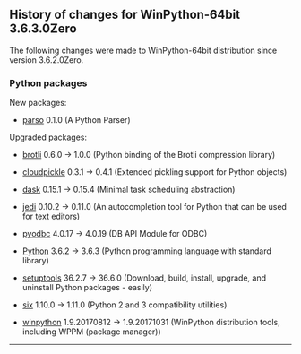 ﻿## History of changes for WinPython-64bit 3.6.3.0Zero

The following changes were made to WinPython-64bit distribution since version 3.6.2.0Zero.

### Python packages

New packages:

  * [parso](https://pypi.python.org/pypi/parso) 0.1.0 (A Python Parser)

Upgraded packages:

  * [brotli](https://pypi.python.org/pypi/brotli) 0.6.0 → 1.0.0 (Python binding of the Brotli compression library)
  * [cloudpickle](https://pypi.python.org/pypi/cloudpickle) 0.3.1 → 0.4.1 (Extended pickling support for Python objects)
  * [dask](https://pypi.python.org/pypi/dask) 0.15.1 → 0.15.4 (Minimal task scheduling abstraction)
  * [jedi](https://pypi.python.org/pypi/jedi) 0.10.2 → 0.11.0 (An autocompletion tool for Python that can be used for text editors)
  * [pyodbc](https://pypi.python.org/pypi/pyodbc) 4.0.17 → 4.0.19 (DB API Module for ODBC)
  * [Python](http://www.python.org/) 3.6.2 → 3.6.3 (Python programming language with standard library)
  * [setuptools](https://pypi.python.org/pypi/setuptools) 36.2.7 → 36.6.0 (Download, build, install, upgrade, and uninstall Python packages - easily)
  * [six](https://pypi.python.org/pypi/six) 1.10.0 → 1.11.0 (Python 2 and 3 compatibility utilities)
  * [winpython](http://winpython.github.io/) 1.9.20170812 → 1.9.20171031 (WinPython distribution tools, including WPPM (package manager))

* * *
